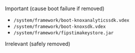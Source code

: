 Important (cause boot failure if removed)

- `/system/framework/boot-knoxanalyticssdk.vdex`
- `/system/framework/boot-knoxsdk.vdex`
- `/system/framework/fipstimakeystore.jar`

Irrelevant (safely removed)

